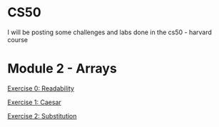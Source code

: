 # CS50
I will be posting some challenges and labs done in the cs50 - harvard course

# Module 2 - Arrays
[Exercise 0: Readability](https://github.com/GuiPolezi/CS50/blob/main/readability.c)

[Exercise 1: Caesar](https://github.com/GuiPolezi/CS50/blob/main/caesar.c)

[Exercise 2: Substitution](https://github.com/GuiPolezi/CS50/blob/main/substitution.c)
